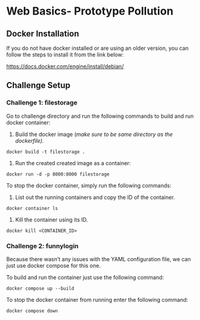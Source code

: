 # Web Basics- Prototype Pollution

## Docker Installation

If you do not have docker installed or are using an older version, you can follow the steps to install it from the link below:

https://docs.docker.com/engine/install/debian/

## Challenge Setup

### Challenge 1: filestorage

Go  to challenge directory and run the following commands to build and run docker container:

1. Build the docker image (*make sure to be same directory as the dockerfile).*

```docker
docker build -t filestorage .
```

1. Run the created created image as a container:

```docker
docker run -d -p 8000:8000 filestorage
```

To stop the docker container, simply run the following commands:

1. List out the running containers and copy the ID of the container.

```docker
docker container ls
```

1. Kill the container using its ID.

```docker
docker kill <CONTAINER_ID>
```

### Challenge 2: funnylogin

Because there wasn’t any issues with the YAML configuration file, we can just use docker compose for this one.

To build and run the container just use the following command:

```docker
docker compose up --build
```

To stop the docker container from running enter the following command:

```docker
docker compose down
```

